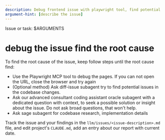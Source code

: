 ```yaml
---
description: Debug frontend issue with playwright tool, find potential issues, verify work status;
argument-hint: [describe the issue]
---
```


Issue or task: $ARGUMENTS

# debug the issue find the root cause

To find the root cause of the issue, keep follow steps until the root cause find:

- Use the Playwright MCP tool to debug the pages. If you can not open the URL, close the browser and try again
- (Optional method) Ask diff-issue subagent try to find potential issues in the codebase changes.
- Ask our advanced consultant coding assistant oracle subagent with a dedicated question with context, to seek a possible solution or insight about the issue. Do not ask broad questions, that won't help.
- Ask sage subagent for codebase research, implementation details

Track the issue and your findings in the `llm/issues/<issue-description>.md` file, and edit project's `CLAUDE.md`, add an entry about our report with current date.
